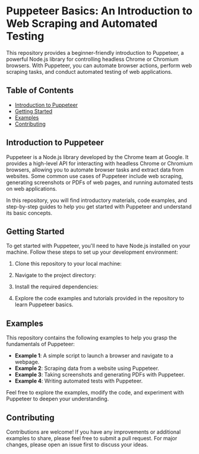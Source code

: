 # Puppeteer Basics: An Introduction to Web Scraping and Automated Testing

This repository provides a beginner-friendly introduction to Puppeteer, a powerful Node.js library for controlling headless Chrome or Chromium browsers. With Puppeteer, you can automate browser actions, perform web scraping tasks, and conduct automated testing of web applications.

## Table of Contents

- [Introduction to Puppeteer](#introduction-to-puppeteer)
- [Getting Started](#getting-started)
- [Examples](#examples)
- [Contributing](#contributing)


## Introduction to Puppeteer

Puppeteer is a Node.js library developed by the Chrome team at Google. It provides a high-level API for interacting with headless Chrome or Chromium browsers, allowing you to automate browser tasks and extract data from websites. Some common use cases of Puppeteer include web scraping, generating screenshots or PDFs of web pages, and running automated tests on web applications.

In this repository, you will find introductory materials, code examples, and step-by-step guides to help you get started with Puppeteer and understand its basic concepts.

## Getting Started

To get started with Puppeteer, you'll need to have Node.js installed on your machine. Follow these steps to set up your development environment:

1. Clone this repository to your local machine:

2. Navigate to the project directory:

3. Install the required dependencies:


4. Explore the code examples and tutorials provided in the repository to learn Puppeteer basics.

## Examples

This repository contains the following examples to help you grasp the fundamentals of Puppeteer:

- **Example 1**: A simple script to launch a browser and navigate to a webpage.
- **Example 2**: Scraping data from a website using Puppeteer.
- **Example 3**: Taking screenshots and generating PDFs with Puppeteer.
- **Example 4**: Writing automated tests with Puppeteer.

Feel free to explore the examples, modify the code, and experiment with Puppeteer to deepen your understanding.

## Contributing

Contributions are welcome! If you have any improvements or additional examples to share, please feel free to submit a pull request. For major changes, please open an issue first to discuss your ideas.



